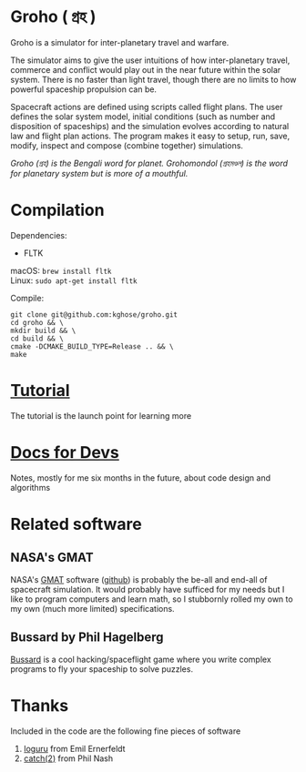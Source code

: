 Groho ( গ্রহ )
=====
Groho is a simulator for inter-planetary travel and warfare.

The simulator aims to give the user intuitions of how inter-planetary travel, 
commerce and conflict would play out in the near future within the solar system. 
There is no faster than light travel, though there are no limits to 
how powerful spaceship propulsion can be. 

Spacecraft actions are defined using scripts called flight plans. The user
defines the solar system model, initial conditions (such as number and disposition
of spaceships) and the simulation evolves according to natural law and
flight plan actions. The program makes it easy to setup, run, save, modify, inspect 
and compose (combine together) simulations. 

*Groho (গ্রহ) is the Bengali word for planet. Grohomondol (গ্রহমণ্ডল) is the word for 
planetary system but is more of a mouthful.*

Compilation
===========
Dependencies: 
  - FLTK 

macOS: `brew install fltk`  
Linux: `sudo apt-get install fltk`  

Compile:
```
git clone git@github.com:kghose/groho.git
cd groho && \
mkdir build && \
cd build && \
cmake -DCMAKE_BUILD_TYPE=Release .. && \
make
```


[Tutorial](docs/tutorial.md)
=========
The tutorial is the launch point for learning more

[Docs for Devs](docs/dev/Readme.md)
===============
Notes, mostly for me six months in the future, about code design and algorithms


Related software
================

NASA's GMAT
-----------

NASA's [GMAT] software ([github][GMAT-github]) is probably the be-all and end-all 
of spacecraft simulation. It would probably have sufficed for my needs 
but I like to program computers and learn math, 
so I stubbornly rolled my own to my own (much more limited) specifications.

[GMAT]: http://gmatcentral.org/display/GW/GMAT+Wiki+Home
[GMAT-github]: https://github.com/haisamido/GMAT

Bussard by Phil Hagelberg
-------------------------
[Bussard](https://technomancy.itch.io/bussard) is a cool hacking/spaceflight game
where you write complex programs to fly your spaceship to solve puzzles.


Thanks
======
Included in the code are the following fine pieces of software

1. [loguru](https://github.com/emilk/loguru) from Emil Ernerfeldt
2. [catch(2)](https://github.com/catchorg/Catch2) from Phil Nash